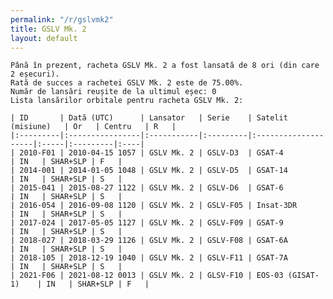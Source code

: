 ```yaml
---
permalink: "/r/gslvmk2"
title: GSLV Mk. 2
layout: default
---
```


    Până în prezent, racheta GSLV Mk. 2 a fost lansată de 8 ori (din care 2 eșecuri).
    Rată de succes a rachetei GSLV Mk. 2 este de 75.00%.
    Număr de lansări reușite de la ultimul eșec: 0
    Lista lansărilor orbitale pentru racheta GSLV Mk. 2:
    
    | ID       | Dată (UTC)      | Lansator   | Serie    | Satelit (misiune)   | Or   | Centru   | R   |
    |:---------|:----------------|:-----------|:---------|:--------------------|:-----|:---------|:----|
    | 2010-F01 | 2010-04-15 1057 | GSLV Mk. 2 | GSLV-D3  | GSAT-4              | IN   | SHAR+SLP | F   |
    | 2014-001 | 2014-01-05 1048 | GSLV Mk. 2 | GSLV-D5  | GSAT-14             | IN   | SHAR+SLP | S   |
    | 2015-041 | 2015-08-27 1122 | GSLV Mk. 2 | GSLV-D6  | GSAT-6              | IN   | SHAR+SLP | S   |
    | 2016-054 | 2016-09-08 1120 | GSLV Mk. 2 | GSLV-F05 | Insat-3DR           | IN   | SHAR+SLP | S   |
    | 2017-024 | 2017-05-05 1127 | GSLV Mk. 2 | GSLV-F09 | GSAT-9              | IN   | SHAR+SLP | S   |
    | 2018-027 | 2018-03-29 1126 | GSLV Mk. 2 | GSLV-F08 | GSAT-6A             | IN   | SHAR+SLP | S   |
    | 2018-105 | 2018-12-19 1040 | GSLV Mk. 2 | GSLV-F11 | GSAT-7A             | IN   | SHAR+SLP | S   |
    | 2021-F06 | 2021-08-12 0013 | GSLV Mk. 2 | GLSV-F10 | EOS-03 (GISAT-1)    | IN   | SHAR+SLP | F   |

